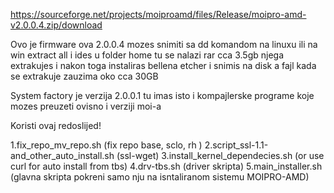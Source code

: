 https://sourceforge.net/projects/moiproamd/files/Release/moipro-amd-v2.0.0.4.zip/download

Ovo je firmware ova 2.0.0.4
mozes snimiti sa dd komandom na linuxu ili na win extract all i ides u folder home tu se nalazi rar cca 3.5gb njega extrakujes i nakon toga
instaliras bellena etcher i snimis na disk a fajl kada se extrakuje zauzima oko cca 30GB

System factory je verzija 2.0.0.1  tu imas isto i kompajlerske programe koje mozes preuzeti ovisno i verziji moi-a

Koristi ovaj redoslijed!

1.fix_repo_mv_repo.sh  (fix repo base, sclo, rh )
2.script_ssl-1.1-and_other_auto_install.sh (ssl-wget)
3.install_kernel_dependecies.sh  (or use curl for auto install from tbs)
4.drv-tbs.sh (driver skripta)
5.main_installer.sh (glavna skripta pokreni samo nju na isntaliranom sistemu MOIPRO-AMD)
